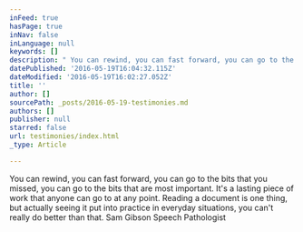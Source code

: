 ```yaml
---
inFeed: true
hasPage: true
inNav: false
inLanguage: null
keywords: []
description: " You can rewind, you can fast forward, you can go to the bits that you missed, you can go to the bits that are most important. It's a lasting piece of work that anyone can go to at any point. Reading a document is one thing, but actually seeing it put into practice in everyday situations, you can't really do better than that. Sam Gibson Speech Pathologist"
datePublished: '2016-05-19T16:04:32.115Z'
dateModified: '2016-05-19T16:02:27.052Z'
title: ''
author: []
sourcePath: _posts/2016-05-19-testimonies.md
authors: []
publisher: null
starred: false
url: testimonies/index.html
_type: Article

---
```

You can rewind, you can fast forward, you can go to the bits that you missed, you can go to the bits that are most important. It's a lasting piece of work that anyone can go to at any point. Reading a document is one thing, but actually seeing it put into practice in everyday situations, you can't really do better than that. Sam Gibson Speech Pathologist